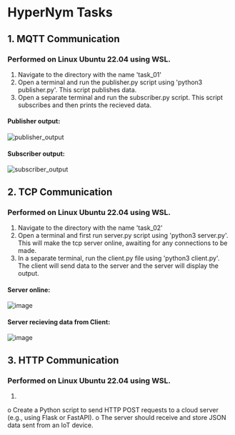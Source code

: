 # HyperNym Tasks

## 1. MQTT Communication 
### Performed on Linux Ubuntu 22.04 using WSL.

1) Navigate to the directory with the name 'task_01'
2) Open a terminal and run the publisher.py script using 'python3 publisher.py'. This script publishes data.
3) Open a separate terminal and run the subscriber.py script. This script subscribes and then prints the recieved data.

#### Publisher output:
![publisher_output](https://github.com/ds-u/Hypernym/assets/97378198/4daf8853-7523-413b-a027-7f8b527373e5)

#### Subscriber output:
![subscriber_output](https://github.com/ds-u/Hypernym/assets/97378198/c88b3960-9054-42ee-a4d1-3c0f6ee885e7)



## 2. TCP Communication
### Performed on Linux Ubuntu 22.04 using WSL.

1) Navigate to the directory with the name 'task_02'
2) Open a terminal and first run server.py script using 'python3 server.py'. This will make the tcp server online, awaiting for any connections to be made.
3) In a separate terminal, run the client.py file using 'python3 client.py'. The client will send data to the server and the server will display the output.
#### Server online:
![image](https://github.com/ds-u/Hypernym/assets/97378198/a61ed2fc-468b-4217-b718-ff9e09e71efe)

#### Server recieving data from Client:
![image](https://github.com/ds-u/Hypernym/assets/97378198/dcfb474f-2ed9-4d05-bb98-181ff53ec3ce)



## 3. HTTP Communication
### Performed on Linux Ubuntu 22.04 using WSL.

1) 

o Create a Python script to send HTTP POST requests to a cloud server
(e.g., using Flask or FastAPI).
o The server should receive and store JSON data sent from an IoT device.
